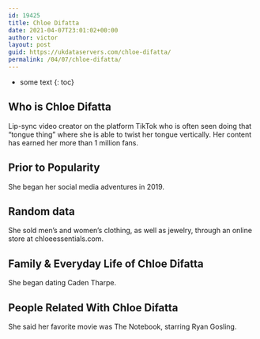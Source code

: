 ```yaml
---
id: 19425
title: Chloe Difatta
date: 2021-04-07T23:01:02+00:00
author: victor
layout: post
guid: https://ukdataservers.com/chloe-difatta/
permalink: /04/07/chloe-difatta/
---
```


* some text
{: toc}


## Who is Chloe Difatta



Lip-sync video creator on the platform TikTok who is often seen doing that &#8220;tongue thing&#8221; where she is able to twist her tongue vertically. Her content has earned her more than 1 million fans.

                
                
                
## Prior to Popularity



She began her social media adventures in 2019.

                
                
                
## Random data



She sold men&#8217;s and women&#8217;s clothing, as well as jewelry, through an online store at chloeessentials.com.

                
                
                
## Family & Everyday Life of Chloe Difatta



She began dating Caden Tharpe.

                
                
                
## People Related With Chloe Difatta



She said her favorite movie was The Notebook, starring Ryan Gosling. 

                
              
            
          
          
          